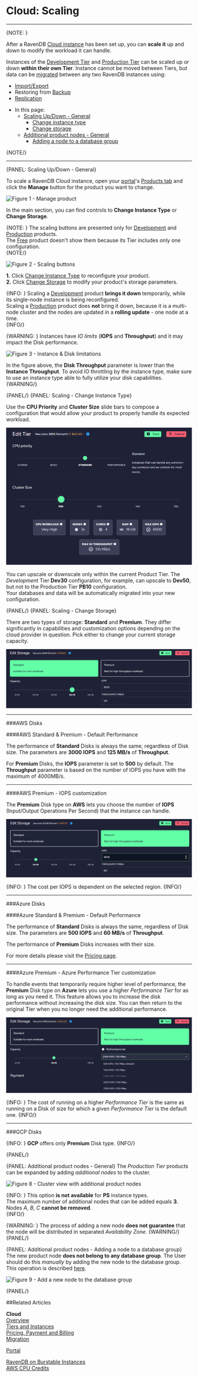 # Cloud: Scaling
---

{NOTE: }

After a RavenDB [Cloud instance](../cloud/cloud-instances) has been set up, you can **scale it** up and down to modify the 
workload it can handle.   

Instances of the [Development Tier](../cloud/cloud-instances#a-development-cloud-server) and [Production Tier](../cloud/cloud-instances#a-production-cloud-cluster) can be scaled up or down **within their own Tier**.
Instance cannot be moved between Tiers, but data can be [migrated](cloud-migration) between any
two RavenDB instances using:   
- [Import/Export](cloud-migration#import-from-live-ravendb-instance)  
- Restoring from [Backup](cloud-backup-and-restore#restore-mandatory-backup-files)  
- [Replication](https://ravendb.net/docs/article-page/6.0/csharp/studio/database/tasks/ongoing-tasks/external-replication-task)

* In this page:  
  * [Scaling Up/Down - General](../cloud/cloud-scaling#scaling-up/down---general)  
     - [Change instance type](../cloud/cloud-scaling#scaling---change-instance-type)  
     - [Change storage](../cloud/cloud-scaling#scaling---change-storage)  
  * [Additional product nodes - General](#additional-product-nodes---general)
     - [Adding a node to a database group](#additional-product-nodes---adding-a-node-to-a-database-group)

{NOTE/}

---

{PANEL: Scaling Up/Down - General}

To scale a RavenDB Cloud instance, open your [portal](../cloud/portal/cloud-portal)'s [Products tab](../cloud/portal/cloud-portal-products-tab) 
and click the **Manage** button for the product you want to change.

![Figure 1 - Manage product](images/portal-product-list-manage-button.png "Figure 1 - Manage product")

In the main section, you can find controls to **Change Instance Type** or **Change Storage**.  

{NOTE: }
The scaling buttons are presented only for [Development](../cloud/cloud-instances#a-development-cloud-server) and 
[Production](../cloud/cloud-instances#a-production-cloud-cluster) products.  
The [Free](../cloud/cloud-instances#a-free-cloud-node) product doesn't show them because its Tier includes only one configuration.  
{NOTE/}

![Figure 2 - Scaling buttons](images/portal-product-edit-storage-and-instance-type-area.png "Figure 2 - Scaling buttons")

**1.** Click [Change Instance Type](../cloud/cloud-scaling#scaling---change-instance-type) to reconfigure your product.  
**2.** Click [Change Storage](../cloud/cloud-scaling#scaling---change-storage) to modify your product's storage parameters.  

{INFO: }
Scaling a [Development](../cloud/cloud-instances#a-development-cloud-server) product **brings it down**
temporarily, while its single-node instance is being reconfigured.  
Scaling a [Production](../cloud/cloud-instances#a-production-cloud-cluster) product does **not** bring it down,
because it is a multi-node cluster and the nodes are updated in a **rolling update** - one node at a time.  
{INFO/}

{WARNING: }
Instances have *IO limits* (**IOPS** and **Throughput**) and it may impact the Disk performance.

![Figure 3 - Instance & Disk limitations](images/portal-product-details-instance-limitations-disk-limitations.png "Figure 3 - Instance & Disk limitations")

In the figure above, the **Disk Throughput** parameter is lower than the **Instance Throughput**.
To avoid IO throttling by the instance type, make sure to use an instance type able to fully utilize your disk capabilities.
{WARNING/}

{PANEL/}
{PANEL: Scaling - Change Instance Type}

Use the **CPU Priority** and **Cluster Size** slide bars to compose a configuration 
that would allow your product to properly handle its expected workload.  

![Figure 4 - Scaling instance type](images/portal-product-details-edit-tier.png "Figure 4 - Scaling instance type")

You can upscale or downscale only within the current Product Tier. The *Development* Tier **Dev30** configuration,
for example, can upscale to **Dev50**, but not to the Production Tier **PB10** configuration.  
Your databases and data will be automatically migrated into your new configuration.

{PANEL/}
{PANEL: Scaling - Change Storage} 

There are two types of storage: **Standard** and **Premium**. They differ significantly in capabilities and customization options 
depending on the cloud provider in question. Pick either to change your current storage capacity.  

![Figure 5 - Scaling storage](images/portal-product-details-edit-storage.png "Figure 5 - Scaling storage")

---

###AWS Disks

####AWS Standard & Premium - Default Performance

The performance of **Standard** Disks is always the same, regardless of Disk size.
The parameters are **3000 IOPS** and **125 MB/s** of **Throughput**.

For **Premium** Disks, the **IOPS** parameter is set to **500** by default. The **Throughput** parameter is based on the number of IOPS you have with the maximum of 4000MB/s.

---

####AWS Premium - IOPS customization

The **Premium** Disk type on **AWS** lets you choose the number of **IOPS** (Input/Output Operations Per Second) that the instance can handle.

![Figure 6 - Customized IOPS on AWS Premium Disks](images/portal-product-details-edit-storage-with-iops.png "Figure 6 - Customized IOPS on AWS Premium Disks")

{INFO: }
The cost per IOPS is dependent on the selected region.
{INFO/}

---

###Azure Disks

####Azure Standard & Premium - Default Performance

The performance of **Standard** Disks is always the same, regardless of Disk size.
The parameters are **500 IOPS** and **60 MB/s** of **Throughput**.

The performance of **Premium** Disks increases with their size.

For more details please visit the [Pricing page]("https://cloud.ravendb.net/pricing").

---

####Azure Premium - Azure Performance Tier customization

To handle events that temporarily require higher 
level of performance, the **Premium** Disk type on **Azure** lets you use a higher *Performance Tier* for as
long as you need it. This feature allows you to increase the disk performance without increasing the disk size. 
You can then return to the original Tier when you no longer need the additional performance. 

![Figure 7 - Azure Performance Tier on Azure Premium Disks](images/portal-product-details-edit-storage-with-azure-performance-tier.png "Figure 7 - Azure Performance Tier on Azure Premium Disks")

{INFO: }
The cost of running on a higher *Performance Tier* is the same as
running on a Disk of size for which a given *Performance Tier* is the
default one.
{INFO/}

---

###GCP Disks

{INFO: }
**GCP** offers only **Premium** Disk type.
{INFO/}

{PANEL/}

{PANEL: Additional product nodes - General}
The *Production Tier* products can be expanded by adding *additional nodes* to the cluster.

![Figure 8 - Cluster view with additional product nodes](images/studio-cluster-view-with-additional-nodes.png "Figure 8 - Cluster view with additional product nodes")

{INFO: }
This option **is not available** for **PS** instance types.  
The maximum number of additional nodes that can be added equals **3**.  
Nodes *A*, *B*, *C* **cannot be removed**.  
{INFO/}

{WARNING: }
The process of adding a new node **does not guarantee** that the node will be distributed in separated *Availability Zone*.
{WARNING/}
{PANEL/}

{PANEL: Additional product nodes - Adding a node to a database group}
The new product node **does not belong to any database group**. The User should do this *manually* by adding the new node to the database group.  
This operation is described [here](https://ravendb.net/docs/article-page/latest/csharp/studio/database/settings/manage-database-group#database-group-topology---add-new-node).

![Figure 9 - Add a new node to the database group](images/studio-add-new-node-to-database-group.png "Figure 9 - Add a new node to the database group")

{PANEL/}

##Related Articles

**Cloud**  
[Overview](cloud-overview)  
[Tiers and Instances](cloud-instances)  
[Pricing, Payment and Billing](cloud-pricing-payment-billing)  
[Migration](cloud-migration)

  
[Portal](../cloud/portal/cloud-portal)  
  
[RavenDB on Burstable Instances](https://ayende.com/blog/187681-B/running-ravendb-on-burstable-cloud-instances)  
[AWS CPU Credits](https://docs.aws.amazon.com/AWSEC2/latest/UserGuide/burstable-credits-baseline-concepts.html)  

